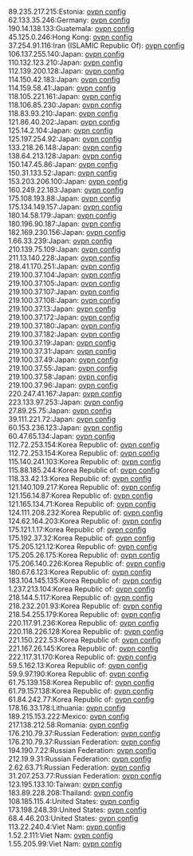 89.235.217.215:Estonia: [ovpn config](vpn/89_235_217_215.ovpn)  
62.133.35.246:Germany: [ovpn config](vpn/62_133_35_246.ovpn)  
190.14.138.133:Guatemala: [ovpn config](vpn/190_14_138_133.ovpn)  
45.125.0.246:Hong Kong: [ovpn config](vpn/45_125_0_246.ovpn)  
37.254.91.116:Iran (ISLAMIC Republic Of): [ovpn config](vpn/37_254_91_116.ovpn)  
106.137.255.140:Japan: [ovpn config](vpn/106_137_255_140.ovpn)  
110.132.123.210:Japan: [ovpn config](vpn/110_132_123_210.ovpn)  
112.139.200.128:Japan: [ovpn config](vpn/112_139_200_128.ovpn)  
114.150.42.183:Japan: [ovpn config](vpn/114_150_42_183.ovpn)  
114.159.58.41:Japan: [ovpn config](vpn/114_159_58_41.ovpn)  
118.105.221.161:Japan: [ovpn config](vpn/118_105_221_161.ovpn)  
118.106.85.230:Japan: [ovpn config](vpn/118_106_85_230.ovpn)  
118.83.93.210:Japan: [ovpn config](vpn/118_83_93_210.ovpn)  
121.86.40.202:Japan: [ovpn config](vpn/121_86_40_202.ovpn)  
125.14.2.104:Japan: [ovpn config](vpn/125_14_2_104.ovpn)  
125.197.254.92:Japan: [ovpn config](vpn/125_197_254_92.ovpn)  
133.218.26.148:Japan: [ovpn config](vpn/133_218_26_148.ovpn)  
138.64.213.128:Japan: [ovpn config](vpn/138_64_213_128.ovpn)  
150.147.45.86:Japan: [ovpn config](vpn/150_147_45_86.ovpn)  
150.31.133.52:Japan: [ovpn config](vpn/150_31_133_52.ovpn)  
153.203.206.100:Japan: [ovpn config](vpn/153_203_206_100.ovpn)  
160.249.22.183:Japan: [ovpn config](vpn/160_249_22_183.ovpn)  
175.108.193.88:Japan: [ovpn config](vpn/175_108_193_88.ovpn)  
175.134.149.157:Japan: [ovpn config](vpn/175_134_149_157.ovpn)  
180.14.58.179:Japan: [ovpn config](vpn/180_14_58_179.ovpn)  
180.196.90.187:Japan: [ovpn config](vpn/180_196_90_187.ovpn)  
182.169.230.156:Japan: [ovpn config](vpn/182_169_230_156.ovpn)  
1.66.33.239:Japan: [ovpn config](vpn/1_66_33_239.ovpn)  
210.139.75.109:Japan: [ovpn config](vpn/210_139_75_109.ovpn)  
211.13.140.228:Japan: [ovpn config](vpn/211_13_140_228.ovpn)  
218.41.170.251:Japan: [ovpn config](vpn/218_41_170_251.ovpn)  
219.100.37.104:Japan: [ovpn config](vpn/219_100_37_104.ovpn)  
219.100.37.105:Japan: [ovpn config](vpn/219_100_37_105.ovpn)  
219.100.37.107:Japan: [ovpn config](vpn/219_100_37_107.ovpn)  
219.100.37.108:Japan: [ovpn config](vpn/219_100_37_108.ovpn)  
219.100.37.13:Japan: [ovpn config](vpn/219_100_37_13.ovpn)  
219.100.37.172:Japan: [ovpn config](vpn/219_100_37_172.ovpn)  
219.100.37.180:Japan: [ovpn config](vpn/219_100_37_180.ovpn)  
219.100.37.182:Japan: [ovpn config](vpn/219_100_37_182.ovpn)  
219.100.37.19:Japan: [ovpn config](vpn/219_100_37_19.ovpn)  
219.100.37.31:Japan: [ovpn config](vpn/219_100_37_31.ovpn)  
219.100.37.49:Japan: [ovpn config](vpn/219_100_37_49.ovpn)  
219.100.37.55:Japan: [ovpn config](vpn/219_100_37_55.ovpn)  
219.100.37.58:Japan: [ovpn config](vpn/219_100_37_58.ovpn)  
219.100.37.96:Japan: [ovpn config](vpn/219_100_37_96.ovpn)  
220.247.41.167:Japan: [ovpn config](vpn/220_247_41_167.ovpn)  
223.133.97.253:Japan: [ovpn config](vpn/223_133_97_253.ovpn)  
27.89.25.75:Japan: [ovpn config](vpn/27_89_25_75.ovpn)  
39.111.221.72:Japan: [ovpn config](vpn/39_111_221_72.ovpn)  
60.153.236.123:Japan: [ovpn config](vpn/60_153_236_123.ovpn)  
60.47.65.134:Japan: [ovpn config](vpn/60_47_65_134.ovpn)  
112.72.253.154:Korea Republic of: [ovpn config](vpn/112_72_253_154.ovpn)  
112.72.253.154:Korea Republic of: [ovpn config](vpn/112_72_253_154.ovpn)  
115.140.241.103:Korea Republic of: [ovpn config](vpn/115_140_241_103.ovpn)  
115.88.185.244:Korea Republic of: [ovpn config](vpn/115_88_185_244.ovpn)  
118.33.42.13:Korea Republic of: [ovpn config](vpn/118_33_42_13.ovpn)  
121.140.109.217:Korea Republic of: [ovpn config](vpn/121_140_109_217.ovpn)  
121.156.14.87:Korea Republic of: [ovpn config](vpn/121_156_14_87.ovpn)  
121.165.134.71:Korea Republic of: [ovpn config](vpn/121_165_134_71.ovpn)  
124.111.208.232:Korea Republic of: [ovpn config](vpn/124_111_208_232.ovpn)  
124.62.164.203:Korea Republic of: [ovpn config](vpn/124_62_164_203.ovpn)  
175.121.1.17:Korea Republic of: [ovpn config](vpn/175_121_1_17.ovpn)  
175.192.37.32:Korea Republic of: [ovpn config](vpn/175_192_37_32.ovpn)  
175.205.121.12:Korea Republic of: [ovpn config](vpn/175_205_121_12.ovpn)  
175.205.26.175:Korea Republic of: [ovpn config](vpn/175_205_26_175.ovpn)  
175.206.140.226:Korea Republic of: [ovpn config](vpn/175_206_140_226.ovpn)  
180.67.6.123:Korea Republic of: [ovpn config](vpn/180_67_6_123.ovpn)  
183.104.145.135:Korea Republic of: [ovpn config](vpn/183_104_145_135.ovpn)  
1.237.213.104:Korea Republic of: [ovpn config](vpn/1_237_213_104.ovpn)  
218.144.5.117:Korea Republic of: [ovpn config](vpn/218_144_5_117.ovpn)  
218.232.201.93:Korea Republic of: [ovpn config](vpn/218_232_201_93.ovpn)  
218.54.255.179:Korea Republic of: [ovpn config](vpn/218_54_255_179.ovpn)  
220.117.91.236:Korea Republic of: [ovpn config](vpn/220_117_91_236.ovpn)  
220.118.226.128:Korea Republic of: [ovpn config](vpn/220_118_226_128.ovpn)  
221.150.222.53:Korea Republic of: [ovpn config](vpn/221_150_222_53.ovpn)  
221.167.26.145:Korea Republic of: [ovpn config](vpn/221_167_26_145.ovpn)  
222.117.31.170:Korea Republic of: [ovpn config](vpn/222_117_31_170.ovpn)  
59.5.162.13:Korea Republic of: [ovpn config](vpn/59_5_162_13.ovpn)  
59.9.97.190:Korea Republic of: [ovpn config](vpn/59_9_97_190.ovpn)  
61.75.139.158:Korea Republic of: [ovpn config](vpn/61_75_139_158.ovpn)  
61.79.157.138:Korea Republic of: [ovpn config](vpn/61_79_157_138.ovpn)  
61.84.242.77:Korea Republic of: [ovpn config](vpn/61_84_242_77.ovpn)  
178.16.33.178:Lithuania: [ovpn config](vpn/178_16_33_178.ovpn)  
189.215.153.222:Mexico: [ovpn config](vpn/189_215_153_222.ovpn)  
217.138.212.58:Romania: [ovpn config](vpn/217_138_212_58.ovpn)  
176.210.79.37:Russian Federation: [ovpn config](vpn/176_210_79_37.ovpn)  
176.210.79.37:Russian Federation: [ovpn config](vpn/176_210_79_37.ovpn)  
194.190.7.22:Russian Federation: [ovpn config](vpn/194_190_7_22.ovpn)  
212.19.9.31:Russian Federation: [ovpn config](vpn/212_19_9_31.ovpn)  
2.62.63.71:Russian Federation: [ovpn config](vpn/2_62_63_71.ovpn)  
31.207.253.77:Russian Federation: [ovpn config](vpn/31_207_253_77.ovpn)  
123.195.133.10:Taiwan: [ovpn config](vpn/123_195_133_10.ovpn)  
183.89.228.208:Thailand: [ovpn config](vpn/183_89_228_208.ovpn)  
108.185.115.4:United States: [ovpn config](vpn/108_185_115_4.ovpn)  
173.198.248.39:United States: [ovpn config](vpn/173_198_248_39.ovpn)  
68.4.46.203:United States: [ovpn config](vpn/68_4_46_203.ovpn)  
113.22.240.4:Viet Nam: [ovpn config](vpn/113_22_240_4.ovpn)  
1.52.2.111:Viet Nam: [ovpn config](vpn/1_52_2_111.ovpn)  
1.55.205.99:Viet Nam: [ovpn config](vpn/1_55_205_99.ovpn)  
